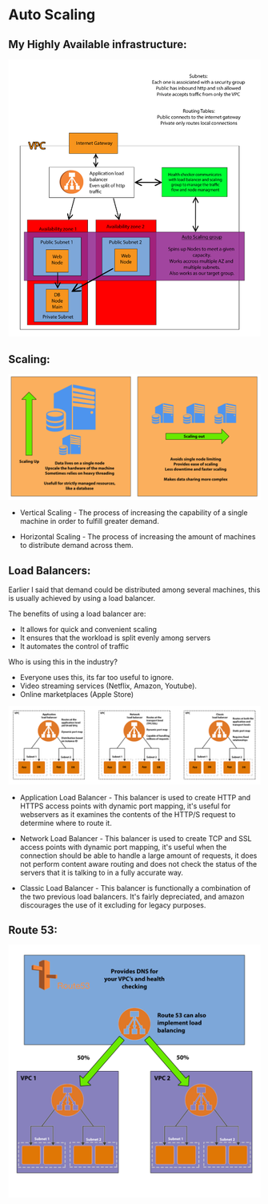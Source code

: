 # Auto Scaling
## My Highly Available infrastructure:
![Scaling Image](https://github.com/Benoniy/eng84_auto_scaling/blob/main/images/my_infrastructure.png)  


## Scaling:  
![Scaling Image](https://github.com/Benoniy/eng84_auto_scaling/blob/main/images/scaling.png)  


* Vertical Scaling - The process of increasing the capability of a single machine in order to fulfill greater 
  demand.  
  

* Horizontal Scaling - The process of increasing the amount of machines to distribute demand across them.  


## Load Balancers:  
Earlier I said that demand could be distributed among several machines, this is usually achieved by using a load 
balancer.  


The benefits of using a load balancer are:  
* It allows for quick and convenient scaling  
* It ensures that the workload is split evenly among servers  
* It automates the control of traffic  


Who is using this in the industry?
* Everyone uses this, its far too useful to ignore.
* Video streaming services (Netflix, Amazon, Youtube).
* Online marketplaces (Apple Store)


![Scaling Image](https://github.com/Benoniy/eng84_auto_scaling/blob/main/images/load_balancers.png)


* Application Load Balancer - This balancer is used to create HTTP and HTTPS access points with dynamic port mapping,
  it's useful for webservers as it examines the contents of the HTTP/S request to determine where to route it.


* Network Load Balancer - This balancer is used to create TCP and SSL access points with dynamic port mapping, it's 
  useful when the connection should be able to handle a large amount of requests, it does not perform content aware 
  routing and does not check the status of the servers that it is talking to in a fully accurate way.


* Classic Load Balancer - This balancer is functionally a combination of the two previous load balancers. It's fairly 
  depreciated, and amazon discourages the use of it excluding for legacy purposes.  
  

## Route 53:  
![Scaling Image](https://github.com/Benoniy/eng84_auto_scaling/blob/main/images/route53.png)
